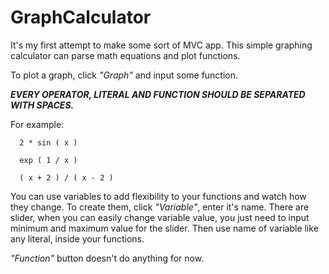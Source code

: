 # GraphCalculator
It's my first attempt to make some sort of MVC app. This simple graphing calculator can parse math equations and plot functions.

To plot a graph, click *"Graph"* and input some function.

***EVERY OPERATOR, LITERAL AND FUNCTION SHOULD BE SEPARATED WITH SPACES.***

For example:
```
  2 * sin ( x )
  
  exp ( 1 / x )
  
  ( x + 2 ) / ( x - 2 )
```
You can use variables to add flexibility to your functions and watch how they change.
To create them, click *"Variable"*, enter it's name. There are slider, when you can easily change variable value, you just need to input minimum and maximum value for the slider. Then use name of variable like any literal, inside your functions.

*"Function"* button doesn't do anything for now.
